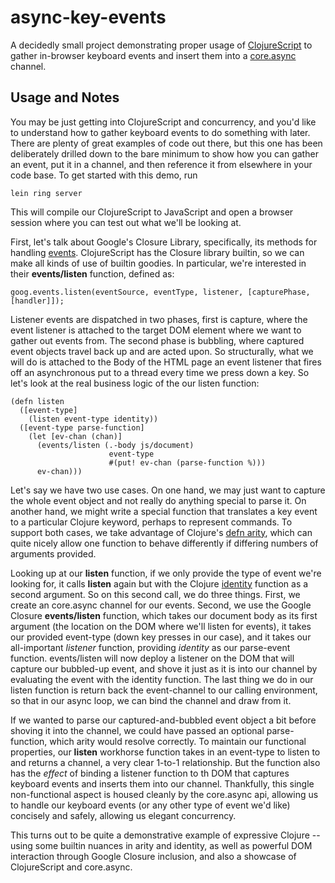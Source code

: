 # async-key-events

A decidedly small project demonstrating proper usage of [ClojureScript](http://clojure.org/clojurescript) to gather in-browser keyboard events and insert them into a [core.async](https://github.com/clojure/core.async/) channel.

## Usage and Notes

You may be just getting into ClojureScript and concurrency, and you'd like to understand how to gather keyboard events to do something with later. There are plenty of great examples of code out there, but this one has been deliberately drilled down to the bare minimum to show how you can gather an event, put it in a channel, and then reference it from elsewhere in your code base. To get started with this demo, run
```
lein ring server
```
This will compile our ClojureScript to JavaScript and open a browser session where you can test out what we'll be looking at. 

First, let's talk about Google's Closure Library, specifically, its methods for handling [events](https://developers.google.com/closure/library/docs/events_tutorial). ClojureScript has the Closure library builtin, so we can make all kinds of use of builtin goodies. In particular, we're interested in their **events/listen** function, defined as:
```
goog.events.listen(eventSource, eventType, listener, [capturePhase, [handler]]);
```
Listener events are dispatched in two phases, first is capture, where the event listener is attached to the target DOM element where we want to gather out events from. The second phase is bubbling, where captured event objects travel back up and are acted upon. So structurally, what we will do is attached to the Body of the HTML page an event listener that fires off an asynchronous put to a thread every time we press down a key. So let's look at the real business logic of the our listen function:
```
(defn listen
  ([event-type] 
    (listen event-type identity))
  ([event-type parse-function]
    (let [ev-chan (chan)]
      (events/listen (.-body js/document)
                      event-type
                      #(put! ev-chan (parse-function %)))
      ev-chan)))
```
Let's say we have two use cases. On one hand, we may just want to capture the whole event object and not really do anything special to parse it. On another hand, we might write a special function that translates a key event to a particular Clojure keyword, perhaps to represent commands. To support both cases, we take advantage of Clojure's [defn arity](http://clojure.org/functional_programming), which can quite nicely allow one function to behave differently if differing numbers of arguments provided. 

Looking up at our **listen** function, if we only provide the type of event we're looking for, it calls **listen** again but with the Clojure [identity](http://clojuredocs.org/clojure_core/clojure.core/identity) function as a second argument. So on this second call, we do three things. First, we create an core.async channel for our events. Second, we use the Google Closure **events/listen** function, which takes our document body as its first argument (the location on the DOM where we'll listen for events), it takes our provided event-type (down key presses in our case), and it takes our all-important *listener* function, providing *identity* as our parse-event function. events/listen will now deploy a listener on the DOM that will capture our bubbled-up event, and shove it just as it is into our channel by evaluating the event with the identity function. The last thing we do in our listen function is return back the event-channel to our calling environment, so that in our async loop, we can bind the channel and draw from it. 

If we wanted to parse our captured-and-bubbled event object a bit before shoving it into the channel, we could have passed an optional parse-function, which arity would resolve correctly. To maintain our functional properties, our **listen** workhorse function takes in an event-type to listen to and returns a channel, a very clear 1-to-1 relationship. But the function also has the *effect* of binding a listener function to th DOM that captures keyboard events and inserts them into our channel. Thankfully, this single non-functional aspect is housed cleanly by the core.async api, allowing us to handle our keyboard events (or any other type of event we'd like) concisely and safely, allowing us elegant concurrency.

This turns out to be quite a demonstrative example of expressive Clojure -- using some builtin nuances in arity and identity, as well as powerful DOM interaction through Google Closure inclusion, and also a showcase of ClojureScript and core.async.
